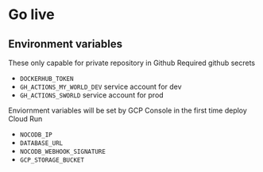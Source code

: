 # Go live

## Environment variables

These only capable for private repository in Github
Required github secrets

- `DOCKERHUB_TOKEN`
- `GH_ACTIONS_MY_WORLD_DEV` service account for dev
- `GH_ACTIONS_SWORLD` service account for prod

Enviornment variables will be set by GCP Console in the first time deploy Cloud Run

- `NOCODB_IP`
- `DATABASE_URL`
- `NOCODB_WEBHOOK_SIGNATURE`
- `GCP_STORAGE_BUCKET`
